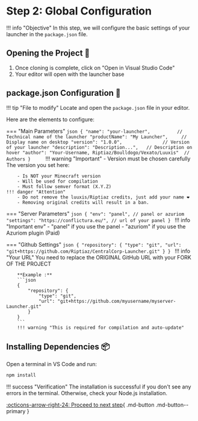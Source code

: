 # Step 2: Global Configuration

!!! info "Objective"
    In this step, we will configure the basic settings of your launcher in the `package.json` file.

## Opening the Project 📂

1. Once cloning is complete, click on "Open in Visual Studio Code"
2. Your editor will open with the launcher base

## package.json Configuration 🔧

!!! tip "File to modify"
    Locate and open the `package.json` file in your editor.

Here are the elements to configure:

=== "Main Parameters"
    ```json
    {
      "name": "your-launcher",          // Technical name of the launcher
      "productName": "My Launcher",     // Display name on desktop
      "version": "1.0.0",               // Version of your launcher
      "description": "Description...",   // Description on hover
      "author": "Your-Username, Riptiaz/Boulldogo/Vexato/Luuxis"  // Authors
    }    
    ```
    !!! warning "Important"
        - Version must be chosen carefully
        The version you set here:

        - Is NOT your Minecraft version
        - Will be used for compilation
        - Must follow semver format (X.Y.Z)
    !!! danger "Attention"
        - Do not remove the luuxis/Riptiaz credits, just add your name ❤️
        - Removing original credits will result in a ban.


=== "Server Parameters"
    ```json
    {
        "env": "panel", // panel or azuriom
        "settings": "https://conflictura.eu/", // url of your panel
    }
    ```
    !!! info "Important env"
        - "panel" if you use the panel
        - "azuriom" if you use the Azuriom plugin (Paid)
  
    
=== "Github Settings"
    ```json
    {
        "repository": {
            "type": "git",
            "url": "git+https://github.com/Riptiaz/CentralCorp-Launcher.git"
        }
    }
    ``` 
    !!! info "Your URL"
        You need to replace the ORIGINAL GitHub URL with your FORK OF THE PROJECT 

        **Example :**  
        ```json
        {
            "repository": {
                "type": "git",
                "url": "git+https://github.com/myusername/myserver-Launcher.git"
            }
        }
        ```
        !!! warning "This is required for compilation and auto-update"

## Installing Dependencies 📦

Open a terminal in VS Code and run:

```bash
npm install
```

!!! success "Verification"
    The installation is successful if you don't see any errors in the terminal. Otherwise, check your Node.js installation.

[:octicons-arrow-right-24: Proceed to next step](){ .md-button .md-button--primary } 